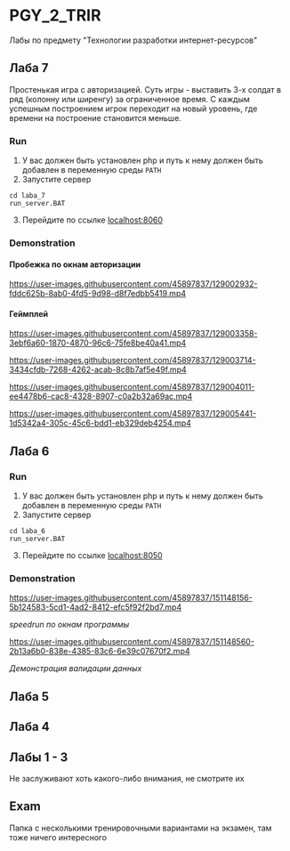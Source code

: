 # PGY_2_TRIR

Лабы по предмету "Технологии разработки интернет-ресурсов"

## Лаба 7

Простенькая игра с авторизацией. Суть игры - выставить 3-х солдат в ряд (колонну или ширенгу) за ограниченное время. С каждым успешным построением игрок переходит на новый уровень, где времени на построение становится меньше.

### Run

1. У вас должен быть установлен php и путь к нему должен быть добавлен в переменную среды `PATH`
2. Запустите сервер
```
cd laba_7
run_server.BAT
```
3. Перейдите по ссылке [localhost:8060](http://localhost:8060/index.html)

### Demonstration

#### Пробежка по окнам авторизации

https://user-images.githubusercontent.com/45897837/129002932-fddc625b-8ab0-4fd5-9d98-d8f7edbb5419.mp4

#### Геймплей

https://user-images.githubusercontent.com/45897837/129003358-3ebf6a60-1870-4870-96c6-75fe8be40a41.mp4

https://user-images.githubusercontent.com/45897837/129003714-3434cfdb-7268-4262-acab-8c8b7af5e49f.mp4

https://user-images.githubusercontent.com/45897837/129004011-ee4478b6-cac8-4328-8907-c0a2b32a69ac.mp4

https://user-images.githubusercontent.com/45897837/129005441-1d5342a4-305c-45c6-bdd1-eb329deb4254.mp4

## Лаба 6

### Run

1. У вас должен быть установлен php и путь к нему должен быть добавлен в переменную среды `PATH`
2. Запустите сервер
```
cd laba_6
run_server.BAT
```
3. Перейдите по ссылке [localhost:8050](http://localhost:8050/index.html)

### Demonstration

https://user-images.githubusercontent.com/45897837/151148156-5b124583-5cd1-4ad2-8412-efc5f92f2bd7.mp4

*speedrun по окнам программы*

https://user-images.githubusercontent.com/45897837/151148560-2b13a6b0-838e-4385-83c6-6e39c07670f2.mp4

*Демонстрация валидации данных*

## Лаба 5

## Лаба 4

## Лабы 1 - 3

Не заслуживают хоть какого-либо внимания, не смотрите их

## Exam

Папка с несколькими тренировочными вариантами на экзамен, там тоже ничего интересного
